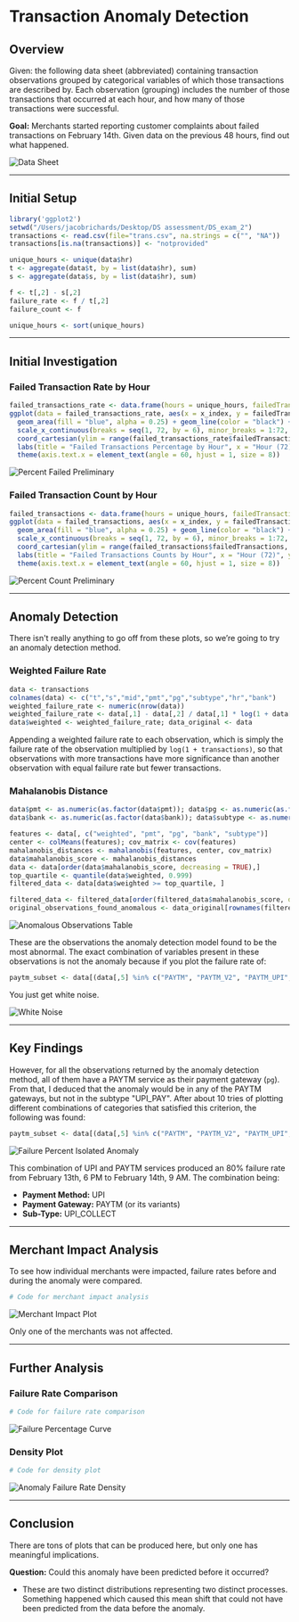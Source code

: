 
# Transaction Anomaly Detection

## Overview

Given: the following data sheet (abbreviated) containing transaction observations grouped by categorical variables of which those transactions are described by. Each observation (grouping) includes the number of those transactions that occurred at each hour, and how many of those transactions were successful.

**Goal:** Merchants started reporting customer complaints about failed transactions on February 14th. Given data on the previous 48 hours, find out what happened.

![Data Sheet](https://github.com/user-attachments/assets/91a3e897-2ff0-40ea-aab9-697aa93aed8c)

---

## Initial Setup

```r
library('ggplot2')
setwd("/Users/jacobrichards/Desktop/DS assessment/DS_exam_2")
transactions <- read.csv(file="trans.csv", na.strings = c("", "NA"))
transactions[is.na(transactions)] <- "notprovided"
```

```r
unique_hours <- unique(data$hr)
t <- aggregate(data$t, by = list(data$hr), sum)
s <- aggregate(data$s, by = list(data$hr), sum)

f <- t[,2] - s[,2]
failure_rate <- f / t[,2]
failure_count <- f

unique_hours <- sort(unique_hours)
```

---

## Initial Investigation

### Failed Transaction Rate by Hour

```r
failed_transactions_rate <- data.frame(hours = unique_hours, failedTransactions = failure_rate, x_index = seq(1, 72, by = 1))
ggplot(data = failed_transactions_rate, aes(x = x_index, y = failedTransactions)) + 
  geom_area(fill = "blue", alpha = 0.25) + geom_line(color = "black") +  
  scale_x_continuous(breaks = seq(1, 72, by = 6), minor_breaks = 1:72, labels = unique_hours[seq(1, length(unique_hours), by = 6)]) + 
  coord_cartesian(ylim = range(failed_transactions_rate$failedTransactions, na.rm = TRUE)) +  
  labs(title = "Failed Transactions Percentage by Hour", x = "Hour (72)", y = "Failed Transactions Per Hour") +
  theme(axis.text.x = element_text(angle = 60, hjust = 1, size = 8))
```
![Percent Failed Preliminary](https://github.com/user-attachments/assets/810910d9-7b10-42ac-ae60-197fc0089c2c)

### Failed Transaction Count by Hour

```r
failed_transactions <- data.frame(hours = unique_hours, failedTransactions = failure_count, x_index = seq(1, 72, by = 1))
ggplot(data = failed_transactions, aes(x = x_index, y = failedTransactions)) + 
  geom_area(fill = "blue", alpha = 0.25) + geom_line(color = "black") +  
  scale_x_continuous(breaks = seq(1, 72, by = 6), minor_breaks = 1:72, labels = unique_hours[seq(1, length(unique_hours), by = 6)]) + 
  coord_cartesian(ylim = range(failed_transactions$failedTransactions, na.rm = TRUE)) +  
  labs(title = "Failed Transactions Counts by Hour", x = "Hour (72)", y = "Failed Transactions Per Hour") +
  theme(axis.text.x = element_text(angle = 60, hjust = 1, size = 8))
```
![Percent Count Preliminary](https://github.com/user-attachments/assets/d9a09a24-65ab-4b86-b166-1573b55a585a)

---

## Anomaly Detection

There isn't really anything to go off from these plots, so we’re going to try an anomaly detection method.

### Weighted Failure Rate

```r
data <- transactions
colnames(data) <- c("t","s","mid","pmt","pg","subtype","hr","bank")
weighted_failure_rate <- numeric(nrow(data))
weighted_failure_rate <- data[,1] - data[,2] / data[,1] * log(1 + data[,1])
data$weighted <- weighted_failure_rate; data_original <- data 
```

Appending a weighted failure rate to each observation, which is simply the failure rate of the observation multiplied by `log(1 + transactions)`, so that observations with more transactions have more significance than another observation with equal failure rate but fewer transactions.

### Mahalanobis Distance

```r
data$pmt <- as.numeric(as.factor(data$pmt)); data$pg <- as.numeric(as.factor(data$pg))
data$bank <- as.numeric(as.factor(data$bank)); data$subtype <- as.numeric(as.factor(data$subtype))

features <- data[, c("weighted", "pmt", "pg", "bank", "subtype")]
center <- colMeans(features); cov_matrix <- cov(features)
mahalanobis_distances <- mahalanobis(features, center, cov_matrix)
data$mahalanobis_score <- mahalanobis_distances
data <- data[order(data$mahalanobis_score, decreasing = TRUE),]
top_quartile <- quantile(data$weighted, 0.999)
filtered_data <- data[data$weighted >= top_quartile, ]

filtered_data <- filtered_data[order(filtered_data$mahalanobis_score, decreasing = TRUE), ]
original_observations_found_anomalous <- data_original[rownames(filtered_data),]
```
![Anomalous Observations Table](https://github.com/user-attachments/assets/524fc9a1-d06b-44e2-83f6-8b622f52cc56)

These are the observations the anomaly detection model found to be the most abnormal. The exact combination of variables present in these observations is not the anomaly because if you plot the failure rate of:

```r
paytm_subset <- data[(data[,5] %in% c("PAYTM", "PAYTM_V2", "PAYTM_UPI", "notprovided")) & (data[,6] %in% c("UPI_PAY")) & (data[,4] == "UPI"),]
```
You just get white noise.

![White Noise](https://github.com/user-attachments/assets/00bd4cfe-e04f-438f-8764-2d8f8d077352)

---

## Key Findings

However, for all the observations returned by the anomaly detection method, all of them have a PAYTM service as their payment gateway (`pg`). From that, I deduced that the anomaly would be in any of the PAYTM gateways, but not in the subtype "UPI_PAY". After about 10 tries of plotting different combinations of categories that satisfied this criterion, the following was found:

```r
paytm_subset <- data[(data[,5] %in% c("PAYTM", "PAYTM_V2", "PAYTM_UPI", "notprovided")) & (data[,6] %in% c("UPI_COLLECT")) & (data[,4] == "UPI"),]
```
![Failure Percent Isolated Anomaly](https://github.com/user-attachments/assets/fc7f4ee5-5190-47cc-ba4b-4a1578035d1c)

This combination of UPI and PAYTM services produced an 80% failure rate from February 13th, 6 PM to February 14th, 9 AM. The combination being:
- **Payment Method:** UPI
- **Payment Gateway:** PAYTM (or its variants)
- **Sub-Type:** UPI_COLLECT

---

## Merchant Impact Analysis

To see how individual merchants were impacted, failure rates before and during the anomaly were compared.

```r
# Code for merchant impact analysis
```

![Merchant Impact Plot](https://github.com/user-attachments/assets/ff914a7b-960e-474c-b619-75ff7e291fa1)

Only one of the merchants was not affected.

---

## Further Analysis

### Failure Rate Comparison

```r
# Code for failure rate comparison
```
![Failure Percentage Curve](https://github.com/user-attachments/assets/b8a4740b-e299-4a23-8312-b5bf514d2f74)

### Density Plot

```r
# Code for density plot
```
![Anomaly Failure Rate Density](https://github.com/user-attachments/assets/56dc7fba-82a6-44c1-bfc5-1e809f9a9248)

---

## Conclusion

There are tons of plots that can be produced here, but only one has meaningful implications.

**Question:** Could this anomaly have been predicted before it occurred?  
- These are two distinct distributions representing two distinct processes. Something happened which caused this mean shift that could not have been predicted from the data before the anomaly.
